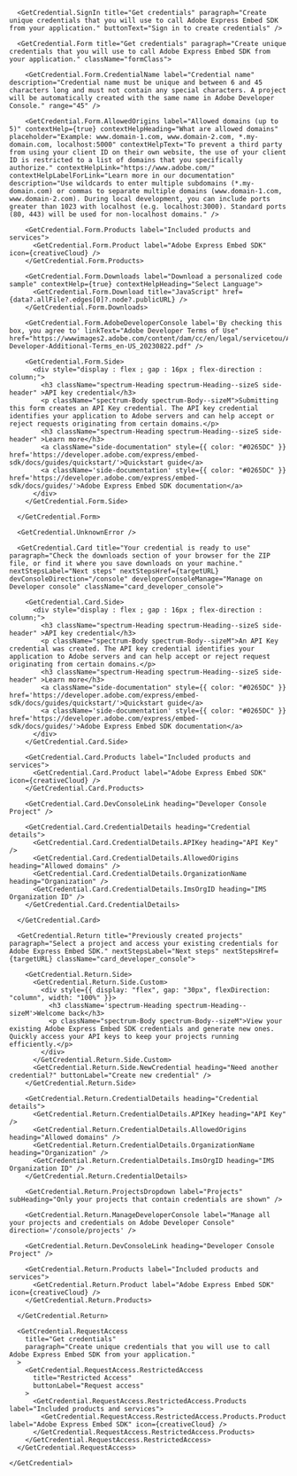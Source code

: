 <GetCredential className="getCredentialContainer" templateId={template_id} productName={product_name} >

      <GetCredential.SignIn title="Get credentials" paragraph="Create unique credentials that you will use to call Adobe Express Embed SDK from your application." buttonText="Sign in to create credentials" />

      <GetCredential.Form title="Get credentials" paragraph="Create unique credentials that you will use to call Adobe Express Embed SDK from your application." className="formClass">

        <GetCredential.Form.CredentialName label="Credential name" description="Credential name must be unique and between 6 and 45 characters long and must not contain any special characters. A project will be automatically created with the same name in Adobe Developer Console." range="45" />

        <GetCredential.Form.AllowedOrigins label="Allowed domains (up to 5)" contextHelp={true} contextHelpHeading="What are allowed domains" placeholder="Example: www.domain-1.com, www.domain-2.com, *.my-domain.com, localhost:5000" contextHelpText="To prevent a third party from using your client ID on their own website, the use of your client ID is restricted to a list of domains that you specifically authorize." contextHelpLink="https://www.adobe.com/" contextHelpLabelForLink="Learn more in our documentation" description="Use wildcards to enter multiple subdomains (*.my-domain.com) or commas to separate multiple domains (www.domain-1.com, www.domain-2.com). During local development, you can include ports greater than 1023 with localhost (e.g. localhost:3000). Standard ports (80, 443) will be used for non-localhost domains." />

        <GetCredential.Form.Products label="Included products and services">
          <GetCredential.Form.Product label="Adobe Express Embed SDK" icon={creativeCloud} />
        </GetCredential.Form.Products>

        <GetCredential.Form.Downloads label="Download a personalized code sample" contextHelp={true} contextHelpHeading="Select Language">
          <GetCredential.Form.Download title="JavaScript" href={data?.allFile?.edges[0]?.node?.publicURL} />
        </GetCredential.Form.Downloads>

        <GetCredential.Form.AdobeDeveloperConsole label='By checking this box, you agree to' linkText="Adobe Developer Terms of Use" href="https://wwwimages2.adobe.com/content/dam/cc/en/legal/servicetou/Adobe-Developer-Additional-Terms_en-US_20230822.pdf" />

        <GetCredential.Form.Side>
          <div style="display : flex ; gap : 16px ; flex-direction : column;">
            <h3 className="spectrum-Heading spectrum-Heading--sizeS side-header" >API key credential</h3>
            <p className="spectrum-Body spectrum-Body--sizeM">Submitting this form creates an API Key credential. The API key credential identifies your application to Adobe servers and can help accept or reject requests originating from certain domains.</p>
            <h3 className="spectrum-Heading spectrum-Heading--sizeS side-header" >Learn more</h3>
            <a className="side-documentation" style={{ color: "#0265DC" }} href='https://developer.adobe.com/express/embed-sdk/docs/guides/quickstart/'>Quickstart guide</a>
            <a className='side-documentation' style={{ color: "#0265DC" }} href='https://developer.adobe.com/express/embed-sdk/docs/guides/'>Adobe Express Embed SDK documentation</a>
          </div>
        </GetCredential.Form.Side>

      </GetCredential.Form>

      <GetCredential.UnknownError />

      <GetCredential.Card title="Your credential is ready to use" paragraph="Check the downloads section of your browser for the ZIP file, or find it where you save downloads on your machine." nextStepsLabel="Next steps" nextStepsHref={targetURL} devConsoleDirection="/console" developerConsoleManage="Manage on Developer console" className="card_developer_console">

        <GetCredential.Card.Side>
          <div style="display : flex ; gap : 16px ; flex-direction : column;">
            <h3 className="spectrum-Heading spectrum-Heading--sizeS side-header" >API key credential</h3>
            <p className="spectrum-Body spectrum-Body--sizeM">An API Key credential was created. The API key credential identifies your application to Adobe servers and can help accept or reject request originating from certain domains.</p>
            <h3 className="spectrum-Heading spectrum-Heading--sizeS side-header" >Learn more</h3>
            <a className="side-documentation" style={{ color: "#0265DC" }} href='https://developer.adobe.com/express/embed-sdk/docs/guides/quickstart/'>Quickstart guide</a>
            <a className='side-documentation' style={{ color: "#0265DC" }} href='https://developer.adobe.com/express/embed-sdk/docs/guides/'>Adobe Express Embed SDK documentation</a>
          </div>
        </GetCredential.Card.Side>

        <GetCredential.Card.Products label="Included products and services">
          <GetCredential.Card.Product label="Adobe Express Embed SDK" icon={creativeCloud} />
        </GetCredential.Card.Products>

        <GetCredential.Card.DevConsoleLink heading="Developer Console Project" />

        <GetCredential.Card.CredentialDetails heading="Credential details">
          <GetCredential.Card.CredentialDetails.APIKey heading="API Key" />
          <GetCredential.Card.CredentialDetails.AllowedOrigins heading="Allowed domains" />
          <GetCredential.Card.CredentialDetails.OrganizationName heading="Organization" />
          <GetCredential.Card.CredentialDetails.ImsOrgID heading="IMS Organization ID" />
        </GetCredential.Card.CredentialDetails>

      </GetCredential.Card>

      <GetCredential.Return title="Previously created projects" paragraph="Select a project and access your existing credentials for Adobe Express Embed SDK." nextStepsLabel="Next steps" nextStepsHref={targetURL} className="card_developer_console">

        <GetCredential.Return.Side>
          <GetCredential.Return.Side.Custom>
            <div style={{ display: "flex", gap: "30px", flexDirection: "column", width: "100%" }}>
              <h3 className='spectrum-Heading spectrum-Heading--sizeM'>Welcome back</h3>
              <p className="spectrum-Body spectrum-Body--sizeM">View your existing Adobe Express Embed SDK credentials and generate new ones. Quickly access your API keys to keep your projects running efficiently.</p>
            </div>
          </GetCredential.Return.Side.Custom>
          <GetCredential.Return.Side.NewCredential heading="Need another credential?" buttonLabel="Create new credential" />
        </GetCredential.Return.Side>

        <GetCredential.Return.CredentialDetails heading="Credential details">
          <GetCredential.Return.CredentialDetails.APIKey heading="API Key" />
          <GetCredential.Return.CredentialDetails.AllowedOrigins heading="Allowed domains" />
          <GetCredential.Return.CredentialDetails.OrganizationName heading="Organization" />
          <GetCredential.Return.CredentialDetails.ImsOrgID heading="IMS Organization ID" />
        </GetCredential.Return.CredentialDetails>

        <GetCredential.Return.ProjectsDropdown label="Projects" subHeading="Only your projects that contain credentials are shown" />

        <GetCredential.Return.ManageDeveloperConsole label="Manage all your projects and credentials on Adobe Developer Console" direction='/console/projects' />

        <GetCredential.Return.DevConsoleLink heading="Developer Console Project" />

        <GetCredential.Return.Products label="Included products and services">
          <GetCredential.Return.Product label="Adobe Express Embed SDK" icon={creativeCloud} />
        </GetCredential.Return.Products>

      </GetCredential.Return>

      <GetCredential.RequestAccess
        title="Get credentials"
        paragraph="Create unique credentials that you will use to call Adobe Express Embed SDK from your application."
      >
        <GetCredential.RequestAccess.RestrictedAccess
          title="Restricted Access"
          buttonLabel="Request access"
        >
          <GetCredential.RequestAccess.RestrictedAccess.Products label="Included products and services">
            <GetCredential.RequestAccess.RestrictedAccess.Products.Product label="Adobe Express Embed SDK" icon={creativeCloud} />
          </GetCredential.RequestAccess.RestrictedAccess.Products>
        </GetCredential.RequestAccess.RestrictedAccess>
      </GetCredential.RequestAccess>

    </GetCredential>
